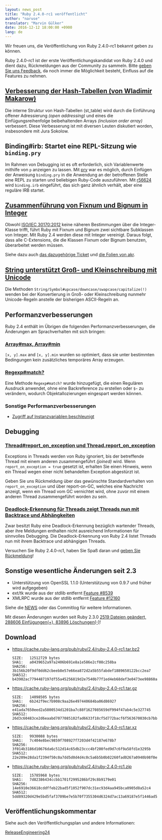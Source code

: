 ```yaml
---
layout: news_post
title: "Ruby 2.4.0-rc1 veröffentlicht"
author: "naruse"
translator: "Marvin Gülker"
date: 2016-12-12 18:00:00 +0900
lang: de
---
```


Wir freuen uns, die Veröffentlichung von Ruby 2.4.0-rc1 bekannt geben
zu können.

Ruby 2.4.0-rc1 ist der erste Veröffentlichungskandidat von Ruby 2.4.0
und dient dazu, Rückmeldungen aus der Community zu
sammeln. Bitte [geben Sie uns Feedback](https://bugs.ruby-lang.org/projects/ruby/wiki/HowToReport),
da noch immer die Möglichkeit besteht, Einfluss auf die Features zu
nehmen.

## [Verbesserung der Hash-Tabellen (von Wladimir Makarow)](https://bugs.ruby-lang.org/issues/12142)

Die interne Struktur von Hash-Tabellen (st_table) wird durch die
Einführung offener Adressierung _(open addressing)_ und eines die
Einfügungsreihenfolge beibehaltenden Arrays _(inclusion order array)_
verbessert.
Diese Verbesserung ist mit diversen Leuten diskutiert worden,
insbesondere mit Jura Sokolow.

## Binding#irb: Startet eine REPL-Sitzung wie `binding.pry`

Im Rahmen von Debugging ist es oft erforderlich, sich Variablenwerte
mithilfe von `p` anzeigen zu lassen. Mit
[pry](https://github.com/pry/pry) war es möglich, durch Einfügen der
Anweisung `binding.pry` in die Anwendung an der betroffenen Stelle
eine REPL zu starten und beliebigen Ruby-Code auszuführen. Mit
[r56624](https://github.com/ruby/ruby/commit/493e48897421d176a8faf0f0820323d79ecdf94a)
wird `binding.irb` eingeführt, das sich ganz ähnlich verhält, aber
eine reguläre IRB startet.

## [Zusammenführung von Fixnum und Bignum in Integer](https://bugs.ruby-lang.org/issues/12005)

Obwohl [ISO/IEC 30170:2012](http://www.iso.org/iso/iso_catalogue/catalogue_tc/catalogue_detail.htm?csnumber=59579)
keine näheren Bestimmungen über die Integer-Klasse trifft, führt Ruby
mit Fixnum und Bignum zwei sichtbare Subklassen von Integer. Mit Ruby
2.4 werden diese mit Integer vereinigt.
Daraus folgt, dass alle C-Extensions, die die Klassen Fixnum oder
Bignum benutzen, überarbeitet werden müssen.

Siehe dazu auch [das dazugehörige Ticket](https://bugs.ruby-lang.org/issues/12005) und [die Folien von akr](http://www.a-k-r.org/pub/2016-09-08-rubykaigi-unified-integer.pdf).

## [String unterstützt Groß- und Kleinschreibung mit Unicode](https://bugs.ruby-lang.org/issues/10085)

Die Methoden `String/Symbol#upcase/downcase/swapcase/capitalize(!)`
wenden bei der Konvertierung in Groß- oder Kleinschreibung nunmehr
Unicode-Regeln anstelle der bisherigen ASCII-Regeln an.

## Performanzverbesserungen

Ruby 2.4 enthält im Übrigen die folgenden Performanzverbesserungen,
die Änderungen am Sprachverhalten mit sich bringen:

### [Array#max, Array#min](https://bugs.ruby-lang.org/issues/12172)

`[x, y].max` and `[x, y].min` wurden so optimiert, dass sie unter
bestimmten Bedingungen kein zusätzliches temporäres Array erzeugen.

### [Regexp#match?](https://bugs.ruby-lang.org/issues/8110)

Eine Methode `Regexp#match?` wurde hinzugefügt, die einen Regulären
Ausdruck anwendet, ohne eine Backreference zu erstellen oder `$~` zu
verändern, wodurch Objektallozierungen eingespart werden können.

### Sonstige Performanzverbesserungen

* [Zugriff auf Instanzvariablen beschleunigt](https://bugs.ruby-lang.org/issues/12274)

## Debugging

### [Thread#report_on_exception und Thread.report_on_exception](https://bugs.ruby-lang.org/issues/6647)

Exceptions in Threads werden von Ruby ignoriert, bis der betreffende
Thread mit einem anderen zusammengeführt _(joined)_ wird. Wenn
`report_on_exception = true` gesetzt ist, erhalten Sie einen Hinweis,
wenn ein Thread wegen einer nicht behandelten Exception abgestürzt
ist.

Geben Sie uns Rückmeldung über das gewünschte Standardverhalten von
`report_on_exception` und über report-on-GC, welches eine Nachricht
anzeigt, wenn ein Thread vom GC vernichtet wird, ohne zuvor mit
einem anderen Thread zusammengeführt worden zu sein.

### [Deadlock-Erkennung für Threads zeigt Threads nun mit Backtrace und Abhängkeiten](https://bugs.ruby-lang.org/issues/8214)

Zwar besitzt Ruby eine Deadlock-Erkennung bezüglich wartender Threads,
aber ihre Meldungen enthalten nicht ausreichend Informationen für
sinnvolles Debugging.
Die Deadlock-Erkennung von Ruby 2.4 listet Threads nun mit ihrem
Backtrace und abhängigen Threads.

Versuchen Sie Ruby 2.4.0-rc1, haben Sie Spaß daran und [geben Sie Rückmeldung](https://bugs.ruby-lang.org/projects/ruby/wiki/HowToReport)!

## Sonstige wesentliche Änderungen seit 2.3

* Unterstützung von OpenSSL 1.1.0 (Unterstützung von 0.9.7 und früher wird aufgegeben)
* ext/tk wurde aus der stdlib entfernt [Feature #8539](https://bugs.ruby-lang.org/issues/8539)
* XMLRPC wurde aus der stdlib entfernt [Feature #12160](https://bugs.ruby-lang.org/issues/12160)

Siehe die [NEWS](https://github.com/ruby/ruby/blob/v2_4_0_rc1/NEWS)
oder das Commitlog für weitere Informationen.

Mit diesen Änderungen wurden seit Ruby 2.3.0
[2519 Dateien geändert, 288606 Einfügungen(+), 83896 Löschungen(-)](https://github.com/ruby/ruby/compare/v2_3_0...v2_4_0_rc1)!

## Download

* <https://cache.ruby-lang.org/pub/ruby/2.4/ruby-2.4.0-rc1.tar.bz2>

      SIZE:   12512729 bytes
      SHA1:   a0439652a97a2406b691e8a1e586e2cf08c258ba
      SHA256: 3b156b20f9df0dd62cbeeb8e57e66ea872d2a5b55fabdef1889650122bcc2ea7
      SHA512: b43902ac7794487197df55a45256819d2e7540b77f1ed4eb68def3e0473ee98860a400862075bafadbde74f242e1dfe36a18cd6fe05ac42aae1ea6dddc9978ce

* <https://cache.ruby-lang.org/pub/ruby/2.4/ruby-2.4.0-rc1.tar.gz>

      SIZE:   14098505 bytes
      SHA1:   6b242f9ec7b908c9aa26e497440684ba06d86927
      SHA256: e41ada7650eed2a5800534d1201ba7c88f1627085659df994f47ab4c5e327745
      SHA512: 26d3c60483ce2d6eaabd7077085102fad6633f18cf5d772bacf6f563670030cb7bba22d54d8b7dfa5eac8b52990371c4a6ad1c095dff6f6b3a7bbe1a8ffb3754

* <https://cache.ruby-lang.org/pub/ruby/2.4/ruby-2.4.0-rc1.tar.xz>

      SIZE:   9930088 bytes
      SHA1:   7c404e8bec9859f708927f7203d4f42187e678b7
      SHA256: 3f014b3186d10676da6c512d14c65db23ccc4bf200fed9d7c6f9a58fd1e3295b
      SHA512: 22e209e28da1f2394f50c0a7dd5d0d4d4c0c5a6b5b0b02260fad0267a0940b98f0e2b0f36a44f87d1612555cb3022f43cd136a5186c7f87650aa20264408d415

* <https://cache.ruby-lang.org/pub/ruby/2.4/ruby-2.4.0-rc1.zip>

      SIZE:   15785968 bytes
      SHA1:   7d82386434ccbb1701f2995286bf29c8b9179e01
      SHA256: 14e6910e36618cddffeb22bad5f1052f907dc31ec93d4aa945bca0905d8a52c4
      SHA512: 5dd89320d429e5bd5faf3709be7e5b70f7355304d6324d7ac13a69187e5f1446ad5988c8186bc33f4fea8934288294f9d16fea173f39b2b39967746c4b03d1d4

## Veröffentlichungskommentar

Siehe auch den Veröffentlichungsplan und andere Informationen:

[ReleaseEngineering24](https://bugs.ruby-lang.org/projects/ruby-trunk/wiki/ReleaseEngineering24)
